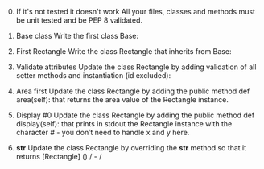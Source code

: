 0. If it's not tested it doesn't work
All your files, classes and methods must be unit tested and be PEP 8 validated.

1. Base class
Write the first class Base:

2. First Rectangle
Write the class Rectangle that inherits from Base:

3. Validate attributes
Update the class Rectangle by adding validation of all setter methods and instantiation (id excluded):

4. Area first
Update the class Rectangle by adding the public method def area(self): that returns the area value of the Rectangle instance.

5. Display #0
Update the class Rectangle by adding the public method def display(self): that prints in stdout the Rectangle instance with the character # - you don’t need to handle x and y here.

6. __str__
Update the class Rectangle by overriding the __str__ method so that it returns [Rectangle] (<id>) <x>/<y> - <width>/<height>
